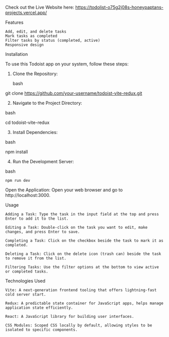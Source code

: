 Check out the Live Website here:
https://todolist-o75g2j08s-honeypaptans-projects.vercel.app/



Features

    Add, edit, and delete tasks
    Mark tasks as completed
    Filter tasks by status (completed, active)
    Responsive design
    
Installation

To use this Todoist app on your system, follow these steps:

1. Clone the Repository:

    bash

git clone https://github.com/your-username/todoist-vite-redux.git

2. Navigate to the Project Directory:

bash

cd todoist-vite-redux

3. Install Dependencies:

bash

npm install

4. Run the Development Server:

bash

    npm run dev

  Open the Application:
  Open your web browser and go to http://localhost:3000.

Usage

    Adding a Task: Type the task in the input field at the top and press Enter to add it to the list.

    Editing a Task: Double-click on the task you want to edit, make changes, and press Enter to save.

    Completing a Task: Click on the checkbox beside the task to mark it as completed.

    Deleting a Task: Click on the delete icon (trash can) beside the task to remove it from the list.

    Filtering Tasks: Use the filter options at the bottom to view active or completed tasks.

Technologies Used

    Vite: A next-generation frontend tooling that offers lightning-fast cold server start.

    Redux: A predictable state container for JavaScript apps, helps manage application state efficiently.

    React: A JavaScript library for building user interfaces.

    CSS Modules: Scoped CSS locally by default, allowing styles to be isolated to specific components.
